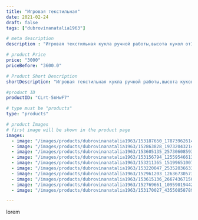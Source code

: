 ```yaml
---
title: "Игровая текстильная"
date: 2021-02-24
draft: false
tags: ["dubrovinanatalia1963"]

# meta description
description : "Игровая текстильная кукла ручной работы,высота кукол от19 до 30 см ."

# product Price
price: "3000"
priceBefore: "3600.0"

# Product Short Description
shortDescription: "Игровая текстильная кукла ручной работы,высота кукол от19 до 30 см ."

#product ID
productID: "CLrt-5nHwF7"

# type must be "products"
type: "products"

# product Images
# first image will be shown in the product page
images:
  - image: "/images/products/dubrovinanatalia1963/153187650_1787396261430379_667764820854836090_n.jpg"
  - image: "/images/products/dubrovinanatalia1963/152863828_197320432149324_544720828176004102_n.jpg"
  - image: "/images/products/dubrovinanatalia1963/153605135_257306085939037_8053341099939643394_n.jpg"
  - image: "/images/products/dubrovinanatalia1963/153156794_125595466139535_3015990182359813904_n.jpg"
  - image: "/images/products/dubrovinanatalia1963/153211365_151996510079034_786790872904404544_n.jpg"
  - image: "/images/products/dubrovinanatalia1963/153220047_253520366337121_1007235511870492758_n.jpg"
  - image: "/images/products/dubrovinanatalia1963/152961203_1263673057361512_1529664810123832363_n.jpg"
  - image: "/images/products/dubrovinanatalia1963/153615136_266743671501368_647944412708821178_n.jpg"
  - image: "/images/products/dubrovinanatalia1963/152769661_1095901944217920_2333005983677271008_n.jpg"
  - image: "/images/products/dubrovinanatalia1963/153170027_435508587896551_5324476783946898373_n.jpg"

---
```

lorem
